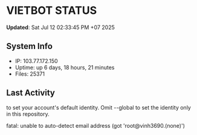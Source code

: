 # VIETBOT STATUS
**Updated**: Sat Jul 12 02:33:45 PM +07 2025

## System Info
- IP: 103.77.172.150
- Uptime: up 6 days, 18 hours, 21 minutes
- Files: 25371

## Last Activity

to set your account's default identity.
Omit --global to set the identity only in this repository.

fatal: unable to auto-detect email address (got 'root@vinh3690.(none)')
